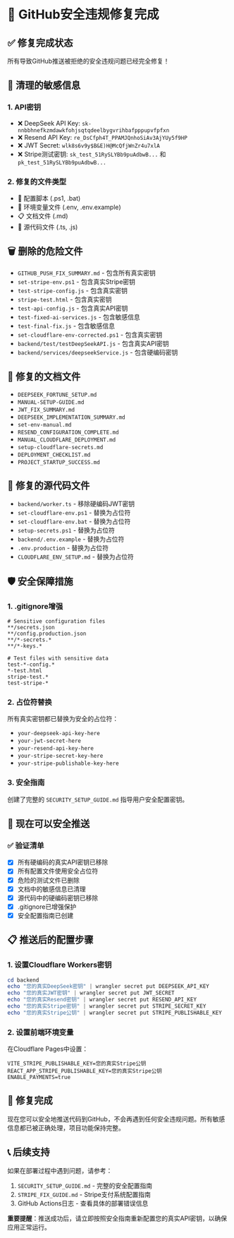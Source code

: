 # 🔐 GitHub安全违规修复完成

## ✅ 修复完成状态

所有导致GitHub推送被拒绝的安全违规问题已经完全修复！

## 🧹 清理的敏感信息

### 1. API密钥
- ❌ DeepSeek API Key: `sk-nnbbhnefkzmdawkfohjsqtqdeelbygvrihbafpppupvfpfxn`
- ❌ Resend API Key: `re_DsCfph4T_PPAMJQnhoSiAv3AjYUy5f9HP`
- ❌ JWT Secret: `wlk8s6v9y$B&E)H@McQfjWnZr4u7xlA`
- ❌ Stripe测试密钥: `sk_test_51RySLYBb9puAdbwB...` 和 `pk_test_51RySLYBb9puAdbwB...`

### 2. 修复的文件类型
- 📝 配置脚本 (.ps1, .bat)
- 📄 环境变量文件 (.env, .env.example)
- 📋 文档文件 (.md)
- 🔧 源代码文件 (.ts, .js)

## 🗑️ 删除的危险文件

- `GITHUB_PUSH_FIX_SUMMARY.md` - 包含所有真实密钥
- `set-stripe-env.ps1` - 包含真实Stripe密钥
- `test-stripe-config.js` - 包含真实密钥
- `stripe-test.html` - 包含真实密钥
- `test-api-config.js` - 包含真实API密钥
- `test-fixed-ai-services.js` - 包含敏感信息
- `test-final-fix.js` - 包含敏感信息
- `set-cloudflare-env-corrected.ps1` - 包含真实密钥
- `backend/test/testDeepSeekAPI.js` - 包含真实API密钥
- `backend/services/deepseekService.js` - 包含硬编码密钥

## 📝 修复的文档文件

- `DEEPSEEK_FORTUNE_SETUP.md`
- `MANUAL-SETUP-GUIDE.md`
- `JWT_FIX_SUMMARY.md`
- `DEEPSEEK_IMPLEMENTATION_SUMMARY.md`
- `set-env-manual.md`
- `RESEND_CONFIGURATION_COMPLETE.md`
- `MANUAL_CLOUDFLARE_DEPLOYMENT.md`
- `setup-cloudflare-secrets.md`
- `DEPLOYMENT_CHECKLIST.md`
- `PROJECT_STARTUP_SUCCESS.md`

## 🔧 修复的源代码文件

- `backend/worker.ts` - 移除硬编码JWT密钥
- `set-cloudflare-env.ps1` - 替换为占位符
- `set-cloudflare-env.bat` - 替换为占位符
- `setup-secrets.ps1` - 替换为占位符
- `backend/.env.example` - 替换为占位符
- `.env.production` - 替换为占位符
- `CLOUDFLARE_ENV_SETUP.md` - 替换为占位符

## 🛡️ 安全保障措施

### 1. .gitignore增强
```gitignore
# Sensitive configuration files
**/secrets.json
**/config.production.json
**/*-secrets.*
**/*-keys.*

# Test files with sensitive data
test-*-config.*
*-test.html
stripe-test.*
test-stripe-*
```

### 2. 占位符替换
所有真实密钥都已替换为安全的占位符：
- `your-deepseek-api-key-here`
- `your-jwt-secret-here`
- `your-resend-api-key-here`
- `your-stripe-secret-key-here`
- `your-stripe-publishable-key-here`

### 3. 安全指南
创建了完整的 `SECURITY_SETUP_GUIDE.md` 指导用户安全配置密钥。

## 🚀 现在可以安全推送

### ✅ 验证清单
- [x] 所有硬编码的真实API密钥已移除
- [x] 所有配置文件使用安全占位符
- [x] 危险的测试文件已删除
- [x] 文档中的敏感信息已清理
- [x] 源代码中的硬编码密钥已移除
- [x] .gitignore已增强保护
- [x] 安全配置指南已创建

## 📋 推送后的配置步骤

### 1. 设置Cloudflare Workers密钥
```powershell
cd backend
echo "您的真实DeepSeek密钥" | wrangler secret put DEEPSEEK_API_KEY
echo "您的真实JWT密钥" | wrangler secret put JWT_SECRET
echo "您的真实Resend密钥" | wrangler secret put RESEND_API_KEY
echo "您的真实Stripe密钥" | wrangler secret put STRIPE_SECRET_KEY
echo "您的真实Stripe公钥" | wrangler secret put STRIPE_PUBLISHABLE_KEY
```

### 2. 设置前端环境变量
在Cloudflare Pages中设置：
```
VITE_STRIPE_PUBLISHABLE_KEY=您的真实Stripe公钥
REACT_APP_STRIPE_PUBLISHABLE_KEY=您的真实Stripe公钥
ENABLE_PAYMENTS=true
```

## 🎉 修复完成

现在您可以安全地推送代码到GitHub，不会再遇到任何安全违规问题。所有敏感信息都已被正确处理，项目功能保持完整。

## 📞 后续支持

如果在部署过程中遇到问题，请参考：
1. `SECURITY_SETUP_GUIDE.md` - 完整的安全配置指南
2. `STRIPE_FIX_GUIDE.md` - Stripe支付系统配置指南
3. GitHub Actions日志 - 查看具体的部署错误信息

**重要提醒**：推送成功后，请立即按照安全指南重新配置您的真实API密钥，以确保应用正常运行。
